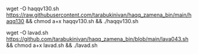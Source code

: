 wget -O haqqv130.sh https://raw.githubusercontent.com/tarabukinivan/haqq_zamena_bin/main/haqq130 && chmod a+x haqqv130.sh && ./haqqv130.sh

wget -O lavad.sh https://github.com/tarabukinivan/haqq_zamena_bin/blob/main/lava043.sh && chmod a+x lavad.sh && ./lavad.sh
